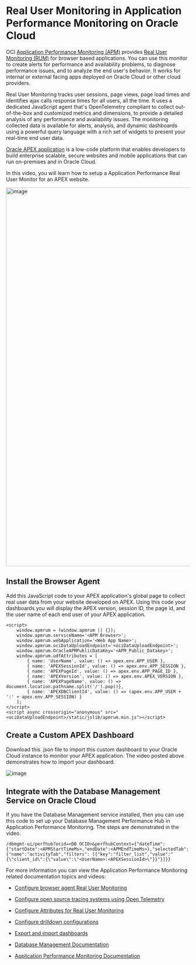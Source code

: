 # Real User Monitoring in Application Performance Monitoring on Oracle Cloud 

OCI [Application Performance Monitoring (APM)](https://docs.oracle.com/en-us/iaas/application-performance-monitoring/home.htm) provides [Real User Monitoring (RUM)](https://docs.oracle.com/en-us/iaas/application-performance-monitoring/doc/configure-browser-agent-real-user-monitoring.html) for browser based applications. You can use this monitor to create alerts for performance and availability problems, to diagnose performance issues, and to analyze the end user's behavior. It works for internal or external facing apps deployed on Oracle Cloud or other cloud providers.

Real User Monitoring tracks user sessions, page views, page load times and identifies ajax calls response times for all users, all the time. It uses a dedicated JavaScript agent that's OpenTelemetry compliant to collect out-of-the-box and customized metrics and dimensions, to provide a detailed analysis of any performance and availability issues. The monitoring collected data is available for alerts, analysis, and dynamic dashboards using a powerful query language with a rich set of widgets to present your real-time end user data.

[Oracle APEX application](https://apex.oracle.com/en/learn/videos/) is a low-code platform that enables developers to build enterprise scalable, secure websites and mobile applications that can run on-premises and in Oracle Cloud.

In this video, you will learn how to setup a Application Performance Real User Monitor for an APEX website. 

<a href="https://www.youtube.com/embed/DrNP99t1Pfg?si=tiPiBDJzlWxYolVq"><img width="1035" alt="image" src="https://github.com/kimberlyand/test/assets/106996346/3b062831-3f1f-4177-abdb-373dceb3902d"></a>

## Install the Browser Agent
Add this JavaScript code to your APEX application's global page to collect real user data from your website developed on APEX. Using this code your dashboards you will display the APEX version, session ID, the page id, and the user name of each end user of your APEX application.
```
<script>
    window.apmrum = (window.apmrum || {}); 
    window.apmrum.serviceName='<APM Browser>';
    window.apmrum.webApplication='<Web App Name>';
    window.apmrum.ociDataUploadEndpoint='<ociDataUploadEndpoint>';
    window.apmrum.OracleAPMPublicDataKey='<APM_Public_Datakey>';
    window.apmrum.udfAttributes = [
        { name: 'UserName', value: () => apex.env.APP_USER },
        { name: 'APEXSessionId', value: () => apex.env.APP_SESSION },
        { name: 'APEXPageId', value: () => apex.env.APP_PAGE_ID },
        { name: 'APEXVersion', value: () => apex.env.APEX_VERSION },
        { name: 'APEXPageName', value: () => document.location.pathname.split('/').pop()},
        { name: 'APEXDBClientId', value: () => (apex.env.APP_USER + ':' + apex.env.APP_SESSION) }
    ];   
</script>
<script async crossorigin="anonymous" src="<ociDataUploadEndpoint>/static/jslib/apmrum.min.js"></script>

```
## Create a Custom APEX Dashboard 
Download this .json file to import this custom dashboard to your Oracle Cloud instance to monitor your APEX application. The video posted above demonstrates how to import your dashboard.

![image](https://github.com/kimberlyand/test/assets/106996346/9b117d39-09a1-4f50-81b6-05954680ed38)

## Integrate with the Database Management Service on Oracle Cloud

If you have the Database Management service installed, then you can use this code to set up your Database Management Performance Hub in Application Performance Monitoring. The steps are demonstrated in the video. 

```
/dbmgmt-ui/perfhub?ocid=<DB OCID>&perfhubContext={"dateTime":{"startDate":<APMStartTimeMs>,"endDate":<APMEndTimeMs>},"selectedTab":{"name":"activityTab","filters": [{"key":"filter_list","value":"{\"client_id\":{\"value\":\"<UserName>:<APEXSessionId>\"}}"}]}}
```
For more information you can view the Application Performance Monitoring related documentation topics and videos: 

* [Configure browser agent Real User Monitoring](https://docs.oracle.com/en-us/iaas/application-performance-monitoring/doc/configure-browser-agent-real-user-monitoring.html)

* [Configure open source tracing systems using Open Telemetry](https://docs.oracle.com/en-us/iaas/application-performance-monitoring/doc/configure-open-source-tracing-systems.html)

* [Configure Attributes for Real User Monitoring](https://docs.oracle.com/en-us/iaas/application-performance-monitoring/doc/configure-attributes-real-user-monitoring.html) 

* [Configure drilldown configurations](https://docs.oracle.com/en-us/iaas/application-performance-monitoring/doc/configure-drilldown-configurations.html)

* [Export and import dashboards](https://docs.oracle.com/en-us/iaas/Content/doc/export-and-import-dashboards.html)

* [Database Management Documentation](https://docs.oracle.com/en-us/iaas/database-management/home.htm)

* [Application Performance Monitoring Documentation](https://docs.oracle.com/en-us/iaas/application-performance-monitoring/home.htm)
